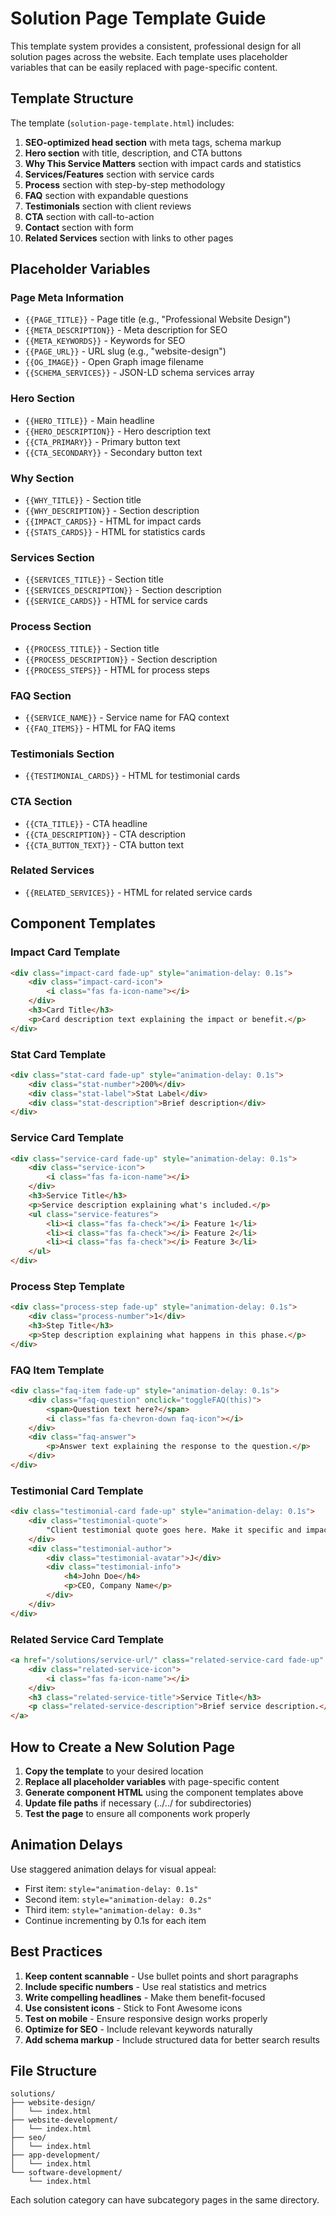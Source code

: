 # Solution Page Template Guide

This template system provides a consistent, professional design for all solution pages across the website. Each template uses placeholder variables that can be easily replaced with page-specific content.

## Template Structure

The template (`solution-page-template.html`) includes:

1. **SEO-optimized head section** with meta tags, schema markup
2. **Hero section** with title, description, and CTA buttons
3. **Why This Service Matters** section with impact cards and statistics
4. **Services/Features** section with service cards
5. **Process** section with step-by-step methodology
6. **FAQ** section with expandable questions
7. **Testimonials** section with client reviews
8. **CTA** section with call-to-action
9. **Contact** section with form
10. **Related Services** section with links to other pages

## Placeholder Variables

### Page Meta Information
- `{{PAGE_TITLE}}` - Page title (e.g., "Professional Website Design")
- `{{META_DESCRIPTION}}` - Meta description for SEO
- `{{META_KEYWORDS}}` - Keywords for SEO
- `{{PAGE_URL}}` - URL slug (e.g., "website-design")
- `{{OG_IMAGE}}` - Open Graph image filename
- `{{SCHEMA_SERVICES}}` - JSON-LD schema services array

### Hero Section
- `{{HERO_TITLE}}` - Main headline
- `{{HERO_DESCRIPTION}}` - Hero description text
- `{{CTA_PRIMARY}}` - Primary button text
- `{{CTA_SECONDARY}}` - Secondary button text

### Why Section
- `{{WHY_TITLE}}` - Section title
- `{{WHY_DESCRIPTION}}` - Section description
- `{{IMPACT_CARDS}}` - HTML for impact cards
- `{{STATS_CARDS}}` - HTML for statistics cards

### Services Section
- `{{SERVICES_TITLE}}` - Section title
- `{{SERVICES_DESCRIPTION}}` - Section description
- `{{SERVICE_CARDS}}` - HTML for service cards

### Process Section
- `{{PROCESS_TITLE}}` - Section title
- `{{PROCESS_DESCRIPTION}}` - Section description
- `{{PROCESS_STEPS}}` - HTML for process steps

### FAQ Section
- `{{SERVICE_NAME}}` - Service name for FAQ context
- `{{FAQ_ITEMS}}` - HTML for FAQ items

### Testimonials Section
- `{{TESTIMONIAL_CARDS}}` - HTML for testimonial cards

### CTA Section
- `{{CTA_TITLE}}` - CTA headline
- `{{CTA_DESCRIPTION}}` - CTA description
- `{{CTA_BUTTON_TEXT}}` - CTA button text

### Related Services
- `{{RELATED_SERVICES}}` - HTML for related service cards

## Component Templates

### Impact Card Template
```html
<div class="impact-card fade-up" style="animation-delay: 0.1s">
    <div class="impact-card-icon">
        <i class="fas fa-icon-name"></i>
    </div>
    <h3>Card Title</h3>
    <p>Card description text explaining the impact or benefit.</p>
</div>
```

### Stat Card Template
```html
<div class="stat-card fade-up" style="animation-delay: 0.1s">
    <div class="stat-number">200%</div>
    <div class="stat-label">Stat Label</div>
    <div class="stat-description">Brief description</div>
</div>
```

### Service Card Template
```html
<div class="service-card fade-up" style="animation-delay: 0.1s">
    <div class="service-icon">
        <i class="fas fa-icon-name"></i>
    </div>
    <h3>Service Title</h3>
    <p>Service description explaining what's included.</p>
    <ul class="service-features">
        <li><i class="fas fa-check"></i> Feature 1</li>
        <li><i class="fas fa-check"></i> Feature 2</li>
        <li><i class="fas fa-check"></i> Feature 3</li>
    </ul>
</div>
```

### Process Step Template
```html
<div class="process-step fade-up" style="animation-delay: 0.1s">
    <div class="process-number">1</div>
    <h3>Step Title</h3>
    <p>Step description explaining what happens in this phase.</p>
</div>
```

### FAQ Item Template
```html
<div class="faq-item fade-up" style="animation-delay: 0.1s">
    <div class="faq-question" onclick="toggleFAQ(this)">
        <span>Question text here?</span>
        <i class="fas fa-chevron-down faq-icon"></i>
    </div>
    <div class="faq-answer">
        <p>Answer text explaining the response to the question.</p>
    </div>
</div>
```

### Testimonial Card Template
```html
<div class="testimonial-card fade-up" style="animation-delay: 0.1s">
    <div class="testimonial-quote">
        "Client testimonial quote goes here. Make it specific and impactful."
    </div>
    <div class="testimonial-author">
        <div class="testimonial-avatar">J</div>
        <div class="testimonial-info">
            <h4>John Doe</h4>
            <p>CEO, Company Name</p>
        </div>
    </div>
</div>
```

### Related Service Card Template
```html
<a href="/solutions/service-url/" class="related-service-card fade-up" style="animation-delay: 0.1s">
    <div class="related-service-icon">
        <i class="fas fa-icon-name"></i>
    </div>
    <h3 class="related-service-title">Service Title</h3>
    <p class="related-service-description">Brief service description.</p>
</a>
```

## How to Create a New Solution Page

1. **Copy the template** to your desired location
2. **Replace all placeholder variables** with page-specific content
3. **Generate component HTML** using the component templates above
4. **Update file paths** if necessary (../../ for subdirectories)
5. **Test the page** to ensure all components work properly

## Animation Delays

Use staggered animation delays for visual appeal:
- First item: `style="animation-delay: 0.1s"`
- Second item: `style="animation-delay: 0.2s"`
- Third item: `style="animation-delay: 0.3s"`
- Continue incrementing by 0.1s for each item

## Best Practices

1. **Keep content scannable** - Use bullet points and short paragraphs
2. **Include specific numbers** - Use real statistics and metrics
3. **Write compelling headlines** - Make them benefit-focused
4. **Use consistent icons** - Stick to Font Awesome icons
5. **Test on mobile** - Ensure responsive design works properly
6. **Optimize for SEO** - Include relevant keywords naturally
7. **Add schema markup** - Include structured data for better search results

## File Structure

```
solutions/
├── website-design/
│   └── index.html
├── website-development/
│   └── index.html
├── seo/
│   └── index.html
├── app-development/
│   └── index.html
└── software-development/
    └── index.html
```

Each solution category can have subcategory pages in the same directory. 